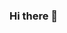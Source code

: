 ### Hi there 👋

<!--
**nrdout/nrdout** is a ✨ _special_ ✨ repository because its `README.md` (this file) appears on your GitHub profile.

Here are some ideas to get you started:

- 🔭 I’m currently working on ...
- 🌱 I’m currently learning ...
- 👯 I’m looking to collaborate on ...
- 🤔 I’m looking for help with ...
- 💬 Ask me about ...
- 📫 How to reach me: ...
- 😄 Pronouns: ...
- ⚡ Fun fact: ...


[![github](https://img.shields.io/badge/GitHub-000000?style=for-the-badge&logo=GitHub&logoColor=white&link=https://github.com/nrdout)]

[![Gmail Badge](https://img.shields.io/badge/-nrdout@gmail.com-c14438?style=flat-square&logo=Gmail&logoColor=white&link=mailto:nrdout@gmail.com)](mailto:nrdout@gmail.com)
-->
